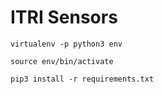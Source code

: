 # ITRI Sensors

`virtualenv -p python3 env`

`source env/bin/activate`

`pip3 install -r requirements.txt`


